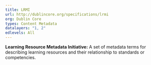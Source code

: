 ```yaml
---
title: LRMI
url: http://dublincore.org/specifications/lrmi
org: Dublin Core
types: Content Metadata
datalayers: "1, 2"
edlevels: All
---
```

**Learning Resource Metadata Initiative:** A set of metadata terms for describing learning resources and their relationship to standards or competencies. 